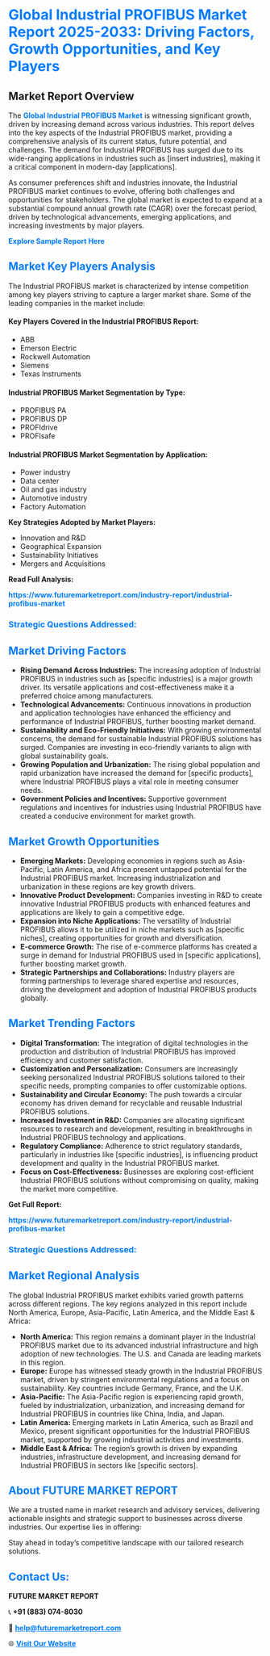 <h1 style="color: #007BFF;">Global Industrial PROFIBUS Market Report 2025-2033: Driving Factors, Growth Opportunities, and Key Players</h1>

<section id="overview">
<h2>Market Report Overview</h2>
<p>The <a href="https://www.futuremarketreport.com/industry-report/industrial-profibus-market" style="color: #007BFF; text-decoration: none;"><strong>Global Industrial PROFIBUS Market</strong></a> is witnessing significant growth, driven by increasing demand across various industries. This report delves into the key aspects of the Industrial PROFIBUS market, providing a comprehensive analysis of its current status, future potential, and challenges. The demand for Industrial PROFIBUS has surged due to its wide-ranging applications in industries such as [insert industries], making it a critical component in modern-day [applications].</p>
<p>As consumer preferences shift and industries innovate, the Industrial PROFIBUS market continues to evolve, offering both challenges and opportunities for stakeholders. The global market is expected to expand at a substantial compound annual growth rate (CAGR) over the forecast period, driven by technological advancements, emerging applications, and increasing investments by major players.</p>
</section>

<section id="overview">
<p><a href="https://www.futuremarketreport.com/request-sample/reportId=63272" style="color: #007BFF; text-decoration: none;"><strong>Explore Sample Report Here</strong></a></p>
</section>

<section id="key-players">
<h2 style="color: #007BFF;">Market Key Players Analysis</h2>
<p>The Industrial PROFIBUS market is characterized by intense competition among key players striving to capture a larger market share. Some of the leading companies in the market include:</p>
<h4>Key Players Covered in the Industrial PROFIBUS Report:</h4>
<ul><li>ABB</li><li>Emerson Electric</li><li>Rockwell Automation</li><li>Siemens</li><li>Texas Instruments</li></ul>
<h4>Industrial PROFIBUS Market Segmentation by Type:</h4>
<ul><li>PROFIBUS PA</li><li>PROFIBUS DP</li><li>PROFIdrive</li><li>PROFIsafe</li></ul>

<h4>Industrial PROFIBUS Market Segmentation by Application:</h4>
<ul><li>Power industry</li><li>Data center</li><li>Oil and gas industry</li><li>Automotive industry</li><li>Factory Automation</li></ul>
<p><strong>Key Strategies Adopted by Market Players:</strong></p>
<ul>
<li>Innovation and R&D</li>
<li>Geographical Expansion</li>
<li>Sustainability Initiatives</li>
<li>Mergers and Acquisitions</li>
</ul>
</section>

<section>
<p><strong>Read Full Analysis: </strong></p><a href="https://www.futuremarketreport.com/industry-report/industrial-profibus-market" style="color: #007BFF; text-decoration: none;"><strong>https://www.futuremarketreport.com/industry-report/industrial-profibus-market</strong></a>
<h3 style="color: #007BFF;">Strategic Questions Addressed:</h3>
</section>

<section id="driving-factors">
<h2 style="color: #007BFF;">Market Driving Factors</h2>
<ul>
<li><strong>Rising Demand Across Industries:</strong> The increasing adoption of Industrial PROFIBUS in industries such as [specific industries] is a major growth driver. Its versatile applications and cost-effectiveness make it a preferred choice among manufacturers.</li>
<li><strong>Technological Advancements:</strong> Continuous innovations in production and application technologies have enhanced the efficiency and performance of Industrial PROFIBUS, further boosting market demand.</li>
<li><strong>Sustainability and Eco-Friendly Initiatives:</strong> With growing environmental concerns, the demand for sustainable Industrial PROFIBUS solutions has surged. Companies are investing in eco-friendly variants to align with global sustainability goals.</li>
<li><strong>Growing Population and Urbanization:</strong> The rising global population and rapid urbanization have increased the demand for [specific products], where Industrial PROFIBUS plays a vital role in meeting consumer needs.</li>
<li><strong>Government Policies and Incentives:</strong> Supportive government regulations and incentives for industries using Industrial PROFIBUS have created a conducive environment for market growth.</li>
</ul>
</section>

<section id="growth-opportunities">
<h2 style="color: #007BFF;">Market Growth Opportunities</h2>
<ul>
<li><strong>Emerging Markets:</strong> Developing economies in regions such as Asia-Pacific, Latin America, and Africa present untapped potential for the Industrial PROFIBUS market. Increasing industrialization and urbanization in these regions are key growth drivers.</li>
<li><strong>Innovative Product Development:</strong> Companies investing in R&D to create innovative Industrial PROFIBUS products with enhanced features and applications are likely to gain a competitive edge.</li>
<li><strong>Expansion into Niche Applications:</strong> The versatility of Industrial PROFIBUS allows it to be utilized in niche markets such as [specific niches], creating opportunities for growth and diversification.</li>
<li><strong>E-commerce Growth:</strong> The rise of e-commerce platforms has created a surge in demand for Industrial PROFIBUS used in [specific applications], further boosting market growth.</li>
<li><strong>Strategic Partnerships and Collaborations:</strong> Industry players are forming partnerships to leverage shared expertise and resources, driving the development and adoption of Industrial PROFIBUS products globally.</li>
</ul>
</section>

<section id="trending-factors">
<h2 style="color: #007BFF;">Market Trending Factors</h2>
<ul>
<li><strong>Digital Transformation:</strong> The integration of digital technologies in the production and distribution of Industrial PROFIBUS has improved efficiency and customer satisfaction.</li>
<li><strong>Customization and Personalization:</strong> Consumers are increasingly seeking personalized Industrial PROFIBUS solutions tailored to their specific needs, prompting companies to offer customizable options.</li>
<li><strong>Sustainability and Circular Economy:</strong> The push towards a circular economy has driven demand for recyclable and reusable Industrial PROFIBUS solutions.</li>
<li><strong>Increased Investment in R&D:</strong> Companies are allocating significant resources to research and development, resulting in breakthroughs in Industrial PROFIBUS technology and applications.</li>
<li><strong>Regulatory Compliance:</strong> Adherence to strict regulatory standards, particularly in industries like [specific industries], is influencing product development and quality in the Industrial PROFIBUS market.</li>
<li><strong>Focus on Cost-Effectiveness:</strong> Businesses are exploring cost-efficient Industrial PROFIBUS solutions without compromising on quality, making the market more competitive.</li>
</ul>
</section>

<section>
<p><strong>Get Full Report: </strong></p><a href="https://www.futuremarketreport.com/industry-report/industrial-profibus-market" style="color: #007BFF; text-decoration: none;"><strong>https://www.futuremarketreport.com/industry-report/industrial-profibus-market</strong></a>
<h3 style="color: #007BFF;">Strategic Questions Addressed:</h3>
</section>


<section id="regional-analysis">
<h2 style="color: #007BFF;">Market Regional Analysis</h2>
<p>The global Industrial PROFIBUS market exhibits varied growth patterns across different regions. The key regions analyzed in this report include North America, Europe, Asia-Pacific, Latin America, and the Middle East & Africa:</p>
<ul>
<li><strong>North America:</strong> This region remains a dominant player in the Industrial PROFIBUS market due to its advanced industrial infrastructure and high adoption of new technologies. The U.S. and Canada are leading markets in this region.</li>
<li><strong>Europe:</strong> Europe has witnessed steady growth in the Industrial PROFIBUS market, driven by stringent environmental regulations and a focus on sustainability. Key countries include Germany, France, and the U.K.</li>
<li><strong>Asia-Pacific:</strong> The Asia-Pacific region is experiencing rapid growth, fueled by industrialization, urbanization, and increasing demand for Industrial PROFIBUS in countries like China, India, and Japan.</li>
<li><strong>Latin America:</strong> Emerging markets in Latin America, such as Brazil and Mexico, present significant opportunities for the Industrial PROFIBUS market, supported by growing industrial activities and investments.</li>
<li><strong>Middle East & Africa:</strong> The region’s growth is driven by expanding industries, infrastructure development, and increasing demand for Industrial PROFIBUS in sectors like [specific sectors].</li>
</ul>
</section>

<footer>
<h2 style="color: #007BFF;">About FUTURE MARKET REPORT</h2>
<p>We are a trusted name in market research and advisory services, delivering actionable insights and strategic support to businesses across diverse industries. Our expertise lies in offering:</p>

<p>Stay ahead in today’s competitive landscape with our tailored research solutions.</p>

<h2 style="color: #007BFF;">Contact Us:</h2>
<p><strong>FUTURE MARKET REPORT</strong></p>
<p>📞 <strong>+91 (883) 074-8030</strong></p>
<p>📧 <strong><a href="mailto:help@futuremarketreport.com" style="color: #007BFF;">help@futuremarketreport.com</a></strong></p>
<p>🌐 <strong><a href="https://www.futuremarketreport.com/" style="color: #007BFF;">Visit Our Website</a></strong></p>
</footer>